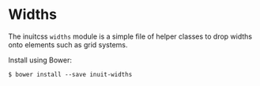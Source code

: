 # Widths

The inuitcss `widths` module is a simple file of helper classes to drop widths
onto elements such as grid systems.

Install using Bower:

    $ bower install --save inuit-widths
